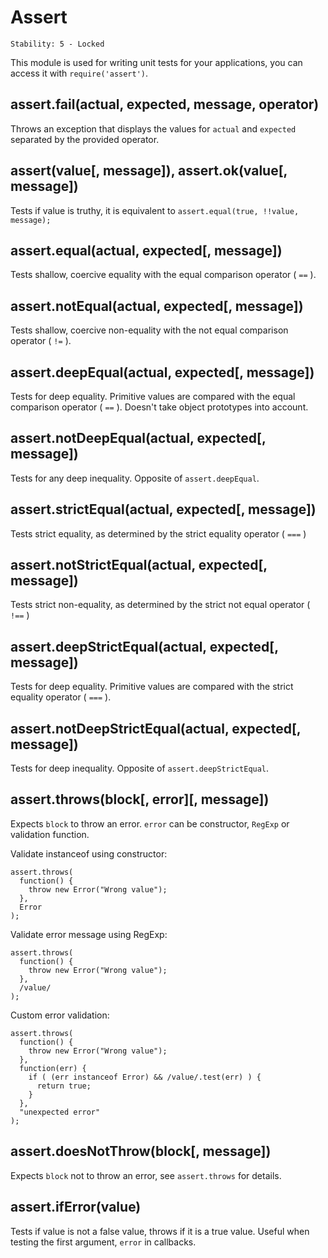 # Assert

    Stability: 5 - Locked
    

This module is used for writing unit tests for your applications, you can access it with `require('assert')`.

## assert.fail(actual, expected, message, operator)

Throws an exception that displays the values for `actual` and `expected` separated by the provided operator.

## assert(value[, message]), assert.ok(value[, message])

Tests if value is truthy, it is equivalent to `assert.equal(true, !!value, message);`

## assert.equal(actual, expected[, message])

Tests shallow, coercive equality with the equal comparison operator ( `==` ).

## assert.notEqual(actual, expected[, message])

Tests shallow, coercive non-equality with the not equal comparison operator ( `!=` ).

## assert.deepEqual(actual, expected[, message])

Tests for deep equality. Primitive values are compared with the equal comparison operator ( `==` ). Doesn't take object prototypes into account.

## assert.notDeepEqual(actual, expected[, message])

Tests for any deep inequality. Opposite of `assert.deepEqual`.

## assert.strictEqual(actual, expected[, message])

Tests strict equality, as determined by the strict equality operator ( `===` )

## assert.notStrictEqual(actual, expected[, message])

Tests strict non-equality, as determined by the strict not equal operator ( `!==` )

## assert.deepStrictEqual(actual, expected[, message])

Tests for deep equality. Primitive values are compared with the strict equality operator ( `===` ).

## assert.notDeepStrictEqual(actual, expected[, message])

Tests for deep inequality. Opposite of `assert.deepStrictEqual`.

## assert.throws(block\[, error\]\[, message\])

Expects `block` to throw an error. `error` can be constructor, `RegExp` or validation function.

Validate instanceof using constructor:

    assert.throws(
      function() {
        throw new Error("Wrong value");
      },
      Error
    );
    

Validate error message using RegExp:

    assert.throws(
      function() {
        throw new Error("Wrong value");
      },
      /value/
    );
    

Custom error validation:

    assert.throws(
      function() {
        throw new Error("Wrong value");
      },
      function(err) {
        if ( (err instanceof Error) && /value/.test(err) ) {
          return true;
        }
      },
      "unexpected error"
    );
    

## assert.doesNotThrow(block[, message])

Expects `block` not to throw an error, see `assert.throws` for details.

## assert.ifError(value)

Tests if value is not a false value, throws if it is a true value. Useful when testing the first argument, `error` in callbacks.